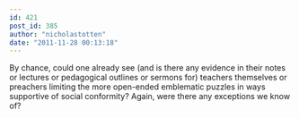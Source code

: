 ```yaml
---
id: 421
post_id: 385
author: "nicholastotten"
date: "2011-11-28 00:13:18"
---
```

By chance, could one already see (and is there any evidence in their notes or lectures or pedagogical outlines or sermons for) teachers themselves or preachers limiting the more open-ended emblematic puzzles in ways supportive of social conformity? Again, were there any exceptions we know of?
